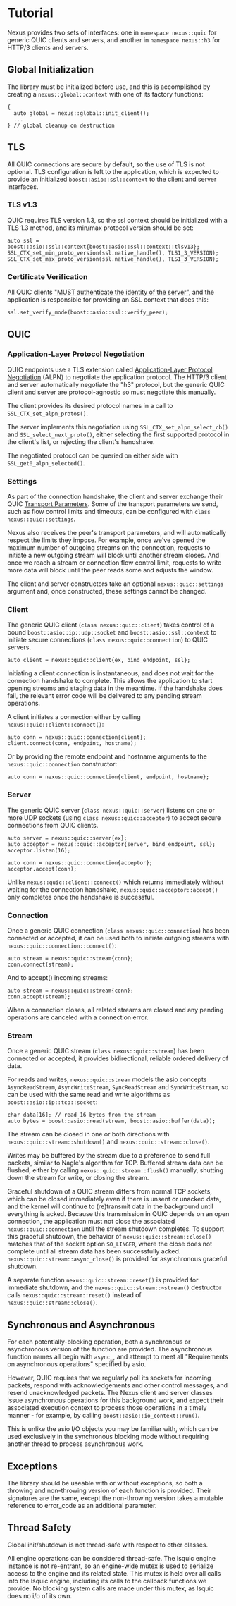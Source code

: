 # Tutorial

Nexus provides two sets of interfaces: one in `namespace nexus::quic` for generic QUIC clients and servers, and another in `namespace nexus::h3` for HTTP/3 clients and servers.

## Global Initialization

The library must be initialized before use, and this is accomplished by creating a `nexus::global::context` with one of its factory functions:

	{
	  auto global = nexus::global::init_client();
	  ...
	} // global cleanup on destruction

## TLS

All QUIC connections are secure by default, so the use of TLS is not optional. TLS configuration is left to the application, which is expected to provide an initialized `boost::asio::ssl::context` to the client and server interfaces.

### TLS v1.3

QUIC requires TLS version 1.3, so the ssl context should be initialized with a TLS 1.3 method, and its min/max protocol version should be set:

	auto ssl = boost::asio::ssl::context{boost::asio::ssl::context::tlsv13};
	SSL_CTX_set_min_proto_version(ssl.native_handle(), TLS1_3_VERSION);
	SSL_CTX_set_max_proto_version(ssl.native_handle(), TLS1_3_VERSION);

### Certificate Verification

All QUIC clients ["MUST authenticate the identity of the server"](https://www.rfc-editor.org/rfc/rfc9001.html#name-peer-authentication), and the application is responsible for providing an SSL context that does this:

	ssl.set_verify_mode(boost::asio::ssl::verify_peer);

## QUIC

### Application-Layer Protocol Negotiation

QUIC endpoints use a TLS extension called [Application-Layer Protocol Negotiation](https://en.wikipedia.org/wiki/ALPN) (ALPN) to negotiate the application protocol. The HTTP/3 client and server automatically negotiate the "h3" protocol, but the generic QUIC client and server are protocol-agnostic so must negotiate this manually.

The client provides its desired protocol names in a call to `SSL_CTX_set_alpn_protos()`.

The server implements this negotiation using `SSL_CTX_set_alpn_select_cb()` and `SSL_select_next_proto()`, either selecting the first supported protocol in the client's list, or rejecting the client's handshake.

The negotiated protocol can be queried on either side with `SSL_get0_alpn_selected()`.

### Settings

As part of the connection handshake, the client and server exchange their QUIC [Transport Parameters](https://www.rfc-editor.org/rfc/rfc9000.html#transport-parameter-definitions). Some of the transport parameters we send, such as flow control limits and timeouts, can be configured with `class nexus::quic::settings`.

Nexus also receives the peer's transport parameters, and will automatically respect the limits they impose. For example, once we've opened the maximum number of outgoing streams on the connection, requests to initiate a new outgoing stream will block until another stream closes. And once we reach a stream or connection flow control limit, requests to write more data will block until the peer reads some and adjusts the window.

The client and server constructors take an optional `nexus::quic::settings` argument and, once constructed, these settings cannot be changed.

### Client

The generic QUIC client (`class nexus::quic::client`) takes control of a bound `boost::asio::ip::udp::socket` and `boost::asio::ssl::context` to initiate secure connections (`class nexus::quic::connection`) to QUIC servers.

	auto client = nexus::quic::client{ex, bind_endpoint, ssl};

Initiating a client connection is instantaneous, and does not wait for the connection handshake to complete. This allows the application to start opening streams and staging data in the meantime. If the handshake does fail, the relevant error code will be delivered to any pending stream operations.

A client initiates a connection either by calling `nexus::quic::client::connect()`:

	auto conn = nexus::quic::connection{client};
	client.connect(conn, endpoint, hostname);

Or by providing the remote endpoint and hostname arguments to the `nexus::quic::connection` constructor:

	auto conn = nexus::quic::connection{client, endpoint, hostname};

### Server

The generic QUIC server (`class nexus::quic::server`) listens on one or more UDP sockets (using `class nexus::quic::acceptor`) to accept secure connections from QUIC clients.

	auto server = nexus::quic::server{ex};
	auto acceptor = nexus::quic::acceptor{server, bind_endpoint, ssl};
	acceptor.listen(16);

	auto conn = nexus::quic::connection{acceptor};
	acceptor.accept(conn);

Unlike `nexus::quic::client::connect()` which returns immediately without waiting for the connection handshake, `nexus::quic::acceptor::accept()` only completes once the handshake is successful.

### Connection

Once a generic QUIC connection (`class nexus::quic::connection`) has been connected or accepted, it can be used both to initiate outgoing streams with `nexus::quic::connection::connect()`:

	auto stream = nexus::quic::stream{conn};
	conn.connect(stream);

And to accept() incoming streams:

	auto stream = nexus::quic::stream{conn};
	conn.accept(stream);

When a connection closes, all related streams are closed and any pending operations are canceled with a connection error.

### Stream

Once a generic QUIC stream (`class nexus::quic::stream`) has been connected or accepted, it provides bidirectional, reliable ordered delivery of data.

For reads and writes, `nexus::quic::stream` models the asio concepts `AsyncReadStream`, `AsyncWriteStream`, `SyncReadStream` and `SyncWriteStream`, so can be used with the same read and write algorithms as `boost::asio::ip::tcp::socket`:

	char data[16]; // read 16 bytes from the stream
	auto bytes = boost::asio::read(stream, boost::asio::buffer(data));

The stream can be closed in one or both directions with `nexus::quic::stream::shutdown()` and `nexus::quic::stream::close()`.

Writes may be buffered by the stream due to a preference to send full packets, similar to Nagle's algorithm for TCP. Buffered stream data can be flushed, either by calling `nexus::quic::stream::flush()` manually, shutting down the stream for write, or closing the stream.

Graceful shutdown of a QUIC stream differs from normal TCP sockets, which can be closed immediately even if there is unsent or unacked data, and the kernel will continue to (re)transmit data in the background until everything is acked. Because this transmission in QUIC depends on an open connection, the application must not close the associated `nexus::quic::connection` until the stream shutdown completes. To support this graceful shutdown, the behavior of `nexus::quic::stream::close()` matches that of the socket option `SO_LINGER`, where the close does not complete until all stream data has been successfully acked. `nexus::quic::stream::async_close()` is provided for asynchronous graceful shutdown.

A separate function `nexus::quic::stream::reset()` is provided for immediate shutdown, and the `nexus::quic::stream::~stream()` destructor calls `nexus::quic::stream::reset()` instead of `nexus::quic::stream::close()`.

## Synchronous and Asynchronous

For each potentially-blocking operation, both a synchronous or asynchronous version of the function are provided. The asynchronous function names all begin with `async_`, and attempt to meet all "Requirements on asynchronous operations" specified by asio.

However, QUIC requires that we regularly poll its sockets for incoming packets, respond with acknowledgements and other control messages, and resend unacknowledged packets. The Nexus client and server classes issue asynchronous operations for this background work, and expect their associated execution context to process those operations in a timely manner - for example, by calling `boost::asio::io_context::run()`.

This is unlike the asio I/O objects you may be familiar with, which can be used exclusively in the synchronous blocking mode without requiring another thread to process asynchronous work.

## Exceptions

The library should be useable with or without exceptions, so both a throwing and non-throwing version of each function is provided. Their signatures are the same, except the non-throwing version takes a mutable reference to error_code as an additional parameter.

## Thread Safety

Global init/shutdown is not thread-safe with respect to other classes.

All engine operations can be considered thread-safe. The lsquic engine instance is not re-entrant, so an engine-wide mutex is used to serialize access to the engine and its related state. This mutex is held over all calls into the lsquic engine, including its calls to the callback functions we provide. No blocking system calls are made under this mutex, as lsquic does no i/o of its own.
